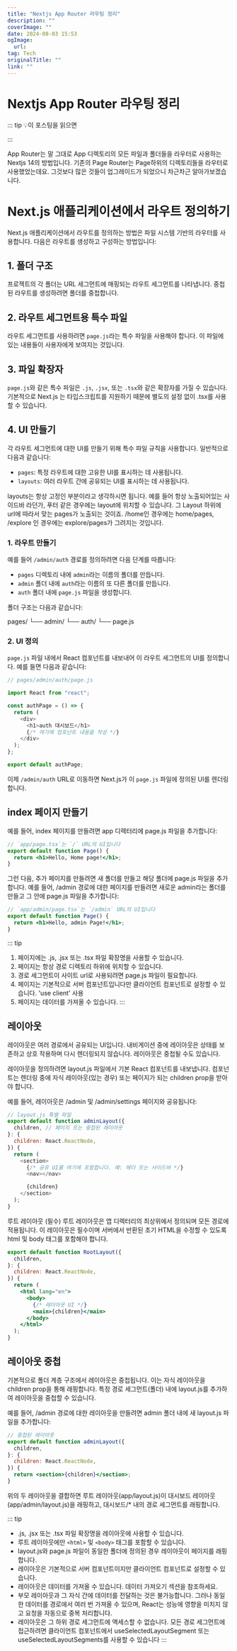 ```yaml
---
title: "Nextjs App Router 라우팅 정리"
description: ""
coverImage: ""
date: 2024-08-03 15:53
ogImage: 
  url: 
tag: Tech
originalTitle: ""
link: ""
---
```




# Nextjs App Router 라우팅 정리

::: tip 💡이 포스팅을 읽으면

:::

App Router는 말 그대로 App 디렉토리의 모든 파일과 폴더들을 라우터로 사용하는 Nextjs 14의 방법입니다.
기존의 Page Router는 Page하위의 디렉토리들을 라우터로 사용했었는데요. 그것보다 많은 것들이 업그레이드가 되었으니 차근차근 알아가보겠습니다.

# Next.js 애플리케이션에서 라우트 정의하기

Next.js 애플리케이션에서 라우트를 정의하는 방법은 파일 시스템 기반의 라우터를 사용합니다. 다음은 라우트를 생성하고 구성하는 방법입니다:

## 1. 폴더 구조

프로젝트의 각 폴더는 URL 세그먼트에 매핑되는 라우트 세그먼트를 나타냅니다. 중첩된 라우트를 생성하려면 폴더를 중첩합니다.

## 2. 라우트 세그먼트용 특수 파일

라우트 세그먼트를 사용하려면 `page.js`라는 특수 파일을 사용해야 합니다.
이 파일에 있는 내용들이 사용자에게 보여지는 것입니다.

<div class="content-ad"></div>

## 3. 파일 확장자

`page.js`와 같은 특수 파일은 `.js`, `.jsx`, 또는 `.tsx`와 같은 확장자를 가질 수 있습니다.
기본적으로 Next.js 는 타입스크립트를 지원하기 때문에 별도의 설정 없이 .tsx를 사용할 수 있습니다.

## 4. UI 만들기

각 라우트 세그먼트에 대한 UI를 만들기 위해 특수 파일 규칙을 사용합니다. 일반적으로 다음과 같습니다:

- `pages`: 특정 라우트에 대한 고유한 UI를 표시하는 데 사용됩니다.
- `layouts`: 여러 라우트 간에 공유되는 UI를 표시하는 데 사용됩니다.

layouts는 항상 고정인 부분이라고 생각하시면 됩니다. 예를 들어 항상 노출되어있는 사이드바 라던가, 푸터 같은 경우에는 layout에 위치할 수 있습니다. 그 Layout 하위에 url에 따라서 맞는 pages가 노출되는 것이죠. /home인 경우에는 home/pages, /explore 인 경우에는 explore/pages가 그려지는 것입니다.

### 1. 라우트 만들기

예를 들어 `/admin/auth` 경로를 정의하려면 다음 단계를 따릅니다:

- `pages` 디렉토리 내에 `admin`라는 이름의 폴더를 만듭니다.
- `admin` 폴더 내에 `auth`라는 이름의 또 다른 폴더를 만듭니다.
- `auth` 폴더 내에 `page.js` 파일을 생성합니다.

폴더 구조는 다음과 같습니다:


pages/
  └── admin/
        └── auth/
              └── page.js


<div class="content-ad"></div>

### 2. UI 정의

`page.js` 파일 내에서 React 컴포넌트를 내보내어 이 라우트 세그먼트의 UI를 정의합니다. 예를 들면 다음과 같습니다:

```js
// pages/admin/auth/page.js

import React from "react";

const authPage = () => {
  return (
    <div>
      <h1>auth 대시보드</h1>
      {/* 여기에 컴포넌트 내용을 작성 */}
    </div>
  );
};

export default authPage;
```

이제 `/admin/auth` URL로 이동하면 Next.js가 이 `page.js` 파일에 정의된 UI를 렌더링합니다.

## index 페이지 만들기

예를 들어, index 페이지를 만들려면 app 디렉터리에 page.js 파일을 추가합니다:

```jsx
// `app/page.tsx`는 `/` URL의 UI입니다
export default function Page() {
  return <h1>Hello, Home page!</h1>;
}
```

그런 다음, 추가 페이지를 만들려면 새 폴더를 만들고 해당 폴더에 page.js 파일을 추가합니다. 예를 들어, /admin 경로에 대한 페이지를 만들려면 새로운 admin라는 폴더를 만들고 그 안에 page.js 파일을 추가합니다:

<div class="content-ad"></div>

```jsx
// `app/admin/page.tsx`는 `/admin` URL의 UI입니다
export default function Page() {
  return <h1>Hello, admin Page!</h1>;
}
```

::: tip

1. 페이지에는 .js, .jsx 또는 .tsx 파일 확장명을 사용할 수 있습니다.
2. 페이지는 항상 경로 디렉토리 하위에 위치할 수 있습니다.
3. 경로 세그먼트이 사이트 url로 사용되려면 page.js 파일이 필요합니다.
4. 페이지는 기본적으로 서버 컴포넌트입니다만 클라이언트 컴포넌트로 설정할 수 있습니다. 'use client' 사용
5. 페이지는 데이터를 가져올 수 있습니다.
   :::

 <div class="content-ad"></div>

## 레이아웃

레이아웃은 여러 경로에서 공유되는 UI입니다. 내비게이션 중에 레이아웃은 상태를 보존하고 상호 작용하며 다시 렌더링되지 않습니다. 레이아웃은 중첩될 수도 있습니다.

레이아웃을 정의하려면 layout.js 파일에서 기본 React 컴포넌트를 내보냅니다. 컴포넌트는 렌더링 중에 자식 레이아웃(있는 경우) 또는 페이지가 되는 children prop을 받아야 합니다.

예를 들어, 레이아웃은 /admin 및 /admin/settings 페이지와 공유됩니다:

```js
// layout.js 특별 파일
export default function adminLayout({
  children, // 페이지 또는 중첩된 레이아웃
}: {
  children: React.ReactNode,
}) {
  return (
    <section>
      {/* 공유 UI를 여기에 포함합니다. 예: 헤더 또는 사이드바 */}
      <nav></nav>

      {children}
    </section>
  );
}
```

루트 레이아웃 (필수)
루트 레이아웃은 앱 디렉터리의 최상위에서 정의되며 모든 경로에 적용됩니다. 이 레이아웃은 필수이며 서버에서 반환된 초기 HTML을 수정할 수 있도록 html 및 body 태그를 포함해야 합니다.

```jsx
export default function RootLayout({
  children,
}: {
  children: React.ReactNode,
}) {
  return (
    <html lang="en">
      <body>
        {/* 레이아웃 UI */}
        <main>{children}</main>
      </body>
    </html>
  );
}
```

<div class="content-ad"></div>

## 레이아웃 중첩

기본적으로 폴더 계층 구조에서 레이아웃은 중첩됩니다. 이는 자식 레이아웃을 children prop을 통해 래핑합니다. 특정 경로 세그먼트(폴더) 내에 layout.js를 추가하여 레이아웃을 중첩할 수 있습니다.

예를 들어, /admin 경로에 대한 레이아웃을 만들려면 admin 폴더 내에 새 layout.js 파일을 추가합니다:

```jsx
// 중첩된 레이아웃
export default function adminLayout({
  children,
}: {
  children: React.ReactNode,
}) {
  return <section>{children}</section>;
}
```

위의 두 레이아웃을 결합하면 루트 레이아웃(app/layout.js)이 대시보드 레이아웃(app/admin/layout.js)을 래핑하고, 대시보드/\* 내의 경로 세그먼트를 래핑합니다.

::: tip

- .js, .jsx 또는 .tsx 파일 확장명을 레이아웃에 사용할 수 있습니다.
- 루트 레이아웃에만 `<html>` 및 `<body>` 태그를 포함할 수 있습니다.
- layout.js와 page.js 파일이 동일한 폴더에 정의된 경우 레이아웃이 페이지를 래핑합니다.
- 레이아웃은 기본적으로 서버 컴포넌트이지만 클라이언트 컴포넌트로 설정할 수 있습니다.
- 레이아웃은 데이터를 가져올 수 있습니다. 데이터 가져오기 섹션을 참조하세요.
- 부모 레이아웃과 그 자식 간에 데이터를 전달하는 것은 불가능합니다. 그러나 동일한 데이터를 경로에서 여러 번 가져올 수 있으며, React는 성능에 영향을 미치지 않고 요청을 자동으로 중복 처리합니다.
- 레이아웃은 그 하위 경로 세그먼트에 액세스할 수 없습니다. 모든 경로 세그먼트에 접근하려면 클라이언트 컴포넌트에서 useSelectedLayoutSegment 또는 useSelectedLayoutSegments를 사용할 수 있습니다
  :::
